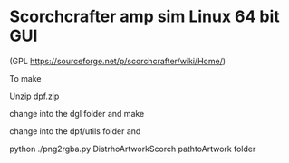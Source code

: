 # Scorchcrafter amp sim Linux 64 bit GUI 

(GPL https://sourceforge.net/p/scorchcrafter/wiki/Home/) 

To make

Unzip dpf.zip

change into the dgl folder and make

change into the dpf/utils folder and 

python ./png2rgba.py DistrhoArtworkScorch pathtoArtwork folder

